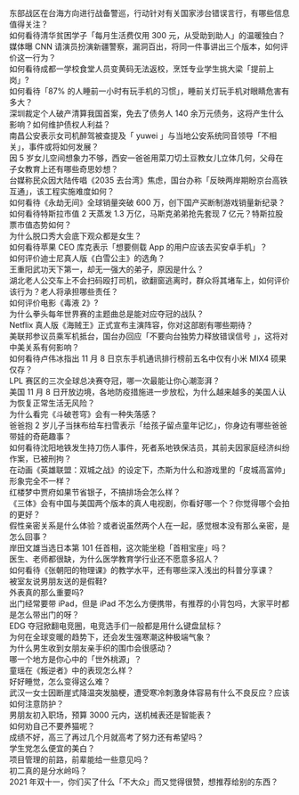 东部战区在台海方向进行战备警巡，行动针对有关国家涉台错误言行，有哪些信息值得关注？  
如何看待清华贫困学子「每月生活费仅用 300 元，从受助到助人」的温暖独白？  
媒体曝 CNN 请演员扮演新疆警察，漏洞百出，将同一件事讲出三个版本，如何评价这一行为？  
如何看待成都一学校食堂人员变黄码无法返校，烹饪专业学生挑大梁「提前上岗」?  
如何看待「87% 的人睡前一小时有玩手机的习惯」，睡前关灯玩手机对眼睛危害有多大？  
深圳裁定个人破产清算我国首案，免去了债务人 140 余万元债务，这将产生什么影响？如何维护债权人利益？  
南昌公安表示女司机醉驾被查提及「 yuwei 」与当地公安系统同音领导「不相关」，事件或将如何发展？  
因 5 岁女儿空间想象力不够，西安一爸爸用菜刀切土豆教女儿立体几何，父母在子女教育上还有哪些奇思妙想？  
台媒称民众因大陆传唱《2035 去台湾》焦虑，国台办称「反映两岸期盼京台高铁互通」，该工程实施难度如何？  
如何看待《永劫无间》全球销量突破 600 万，创下国产买断制游戏销量新纪录？  
如何看待特斯拉市值 2 天蒸发 1.3 万亿，马斯克弟弟抢先套现 7 亿元？特斯拉股票市值态势如何？  
为什么脱口秀大会底下观众都是女生？  
如何看待苹果 CEO 库克表示「想要侧载 App 的用户应该去买安卓手机」？  
如何评价迪士尼真人版《白雪公主》的选角？  
王重阳武功天下第一，却无一强大的弟子，原因是什么？  
湖北老人公交车上不会扫码殴打司机，欲翻窗逃离时，群众将其堵车上，如何评价该行为？老人将承担哪些责任？  
如何评价电影《毒液 2》?  
为什么拳头每年世界赛的主题曲总是能对应夺冠的战队？  
Netflix 真人版《海贼王》正式宣布主演阵容，你对这部剧有哪些期待？  
美联邦参议员乘军机抵台，国台办回应「不要向台独势力释放错误信号 」，这将对中美关系有何影响？  
如何看待卢伟冰指出 11 月 8 日京东手机通讯排行榜前五名中仅有小米 MIX4 硕果仅存？  
LPL 赛区的三次全球总决赛夺冠，哪一次最能让你心潮澎湃？  
美国 11 月 8 日开放边境，各地防疫措施进一步放松，为什么越来越多的美国人认为恢复正常生活无风险？  
为什么看完《斗破苍穹》会有一种失落感？  
爸爸抱 2 岁儿子当抹布给车扫雪表示「给孩子留点童年记忆」，你身边有哪些爸爸带娃的奇葩趣事？  
如何看待沈阳地铁发生持刀伤人事件，死者系地铁保洁员，其前夫因家庭经济纠纷作案，已被刑拘？  
在动画《英雄联盟：双城之战》的设定下，杰斯为什么和游戏里的「皮城高富帅」形象完全不一样？  
红楼梦中贾府如果节省银子，不搞排场会怎么样？  
《三体》会有中国与美国两个版本的真人电视剧，你看好哪一个？你觉得哪个会拍的更好？  
假性亲密关系是什么体验？或者说虽然两个人在一起，感觉根本没有那么亲密，是怎么回事？  
岸田文雄当选日本第 101 任首相，这次能坐稳「首相宝座」吗？  
医生、老师都很缺，为什么医学教育学行业还不愿意多招人？  
如何看待《张朝阳的物理课》的教学水平，还有哪些深入浅出的科普分享课？  
被室友说男朋友送的是假鞋?  
外表真的那么重要吗?  
出门经常要带 iPad，但是 iPad 不怎么方便携带，有推荐的小背包吗，大家平时都是怎么带出门的呀？  
EDG 夺冠掀翻电竞圈，电竞选手们一般都是用什么键盘鼠标？  
为何在全球变暖的趋势下，还会发生强寒潮这种极端气象？  
为什么男生收到女朋友亲手织的围巾会很感动？  
哪一个地方是你心中的「世外桃源」？  
童瑶在《叛逆者》中的表现怎么样？  
好好睡觉，怎么变得这么难？  
武汉一女士因断崖式降温突发脑梗，遭受寒冷刺激身体容易有什么不良反应？应该如何注意防护？  
男朋友初入职场，预算 3000 元内，送机械表还是智能表？  
如何劝自己不要养猫呢？  
成绩不好，高三了再过几个月就高考了努力还有希望吗？  
学生党怎么便宜的美白？  
项目管理的前路，前辈能给一些意见吗？  
初二真的是分水岭吗？  
2021 年双十一，你们买了什么「不大众」而又觉得很赞，想推荐给别的东西？  
